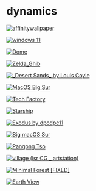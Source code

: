# dynamics

<a href="affinitywallpaper.heic"><img alt="affinitywallpaper" src="affinitywallpaper.heic"></a>

<a href="windows 11.heic"><img alt="windows 11" src="windows 11.heic"></a>

<a href="Dome.heic"><img alt="Dome" src="Dome.heic"></a>

<a href="Zelda_Ghib.heic"><img alt="Zelda_Ghib" src="Zelda_Ghib.heic"></a>

<a href="_Desert Sands_ by Louis Coyle.heic"><img alt="_Desert Sands_ by Louis Coyle" src="_Desert Sands_ by Louis Coyle.heic"></a>

<a href="MacOS Big Sur.heic"><img alt="MacOS Big Sur" src="MacOS Big Sur.heic"></a>

<a href="Tech Factory.heic"><img alt="Tech Factory" src="Tech Factory.heic"></a>

<a href="Starship.heic"><img alt="Starship" src="Starship.heic"></a>

<a href="Exodus by dpcdpc11.heic"><img alt="Exodus by dpcdpc11" src="Exodus by dpcdpc11.heic"></a>

<a href="Big macOS Sur.heic"><img alt="Big macOS Sur" src="Big macOS Sur.heic"></a>

<a href="Pangong Tso.heic"><img alt="Pangong Tso" src="Pangong Tso.heic"></a>

<a href="village (lsr CG _ artstation).heic"><img alt="village (lsr CG _ artstation)" src="village (lsr CG _ artstation).heic"></a>

<a href="Minimal Forest [FIXED].heic"><img alt="Minimal Forest [FIXED]" src="Minimal Forest [FIXED].heic"></a>

<a href="Earth View.heic"><img alt="Earth View" src="Earth View.heic"></a>

